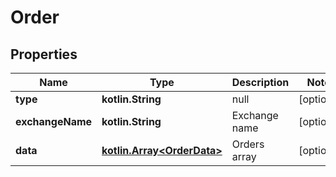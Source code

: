 
# Order

## Properties
Name | Type | Description | Notes
------------ | ------------- | ------------- | -------------
**type** | **kotlin.String** | null |  [optional]
**exchangeName** | **kotlin.String** | Exchange name |  [optional]
**data** | [**kotlin.Array&lt;OrderData&gt;**](OrderData.md) | Orders array |  [optional]



